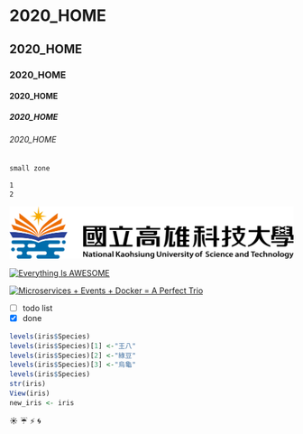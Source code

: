 # 2020_HOME
## 2020_HOME
### 2020_HOME
#### 2020_HOME
##### 2020_HOME
###### 2020_HOME

`small zone`
```big zone
1
2
```

![NKUST](nkust.png "NKUST")

[![Everything Is AWESOME](https://img.youtube.com/vi/StTqXEQ2l-Y/0.jpg)](https://www.youtube.com/watch?v=StTqXEQ2l-Y "Everything Is AWESOME")

[![Microservices + Events + Docker = A Perfect Trio](https://img.youtube.com/vi/sSm2dRarhPo/0.jpg)](https://www.youtube.com/watch?v=sSm2dRarhPo "Microservices + Events + Docker = A Perfect Trio")

- [ ] todo list
- [x] done

```R
levels(iris$Species)
levels(iris$Species)[1] <-"王八"
levels(iris$Species)[2] <-"綠豆"
levels(iris$Species)[3] <-"烏龜"
levels(iris$Species)
str(iris)
View(iris)
new_iris <- iris
```
:sunny:
:umbrella:
:zap:
:cyclone:
